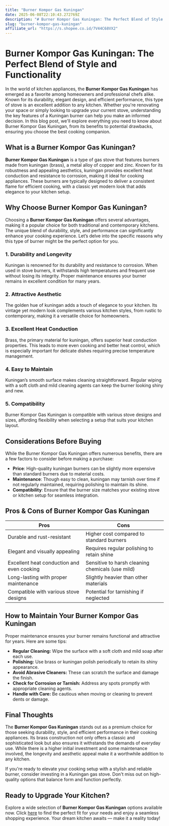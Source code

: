 ```yaml
---
title: "Burner Kompor Gas Kuningan"
date: 2025-06-08T22:10:43.272769Z
description: "# Burner Kompor Gas Kuningan: The Perfect Blend of Style and Functionality..."
slug: "burner-kompor-gas-kuningan"
affiliate_url: "https://s.shopee.co.id/7V44C68VX2"
---
```

# Burner Kompor Gas Kuningan: The Perfect Blend of Style and Functionality

In the world of kitchen appliances, the **Burner Kompor Gas Kuningan** has emerged as a favorite among homeowners and professional chefs alike. Known for its durability, elegant design, and efficient performance, this type of stove is an excellent addition to any kitchen. Whether you're renovating your space or simply looking to upgrade your current stove, understanding the key features of a Kuningan burner can help you make an informed decision. In this blog post, we'll explore everything you need to know about Burner Kompor Gas Kuningan, from its benefits to potential drawbacks, ensuring you choose the best cooking companion.

## What is a Burner Kompor Gas Kuningan?

**Burner Kompor Gas Kuningan** is a type of gas stove that features burners made from kuningan (brass), a metal alloy of copper and zinc. Known for its robustness and appealing aesthetics, kuningan provides excellent heat conduction and resistance to corrosion, making it ideal for cooking appliances. These burners are typically designed to deliver a consistent flame for efficient cooking, with a classic yet modern look that adds elegance to your kitchen setup.

## Why Choose Burner Kompor Gas Kuningan?

Choosing a **Burner Kompor Gas Kuningan** offers several advantages, making it a popular choice for both traditional and contemporary kitchens. The unique blend of durability, style, and performance can significantly enhance your cooking experience. Let’s delve into the specific reasons why this type of burner might be the perfect option for you.

### 1. Durability and Longevity

Kuningan is renowned for its durability and resistance to corrosion. When used in stove burners, it withstands high temperatures and frequent use without losing its integrity. Proper maintenance ensures your burner remains in excellent condition for many years.

### 2. Attractive Aesthetic

The golden hue of kuningan adds a touch of elegance to your kitchen. Its vintage yet modern look complements various kitchen styles, from rustic to contemporary, making it a versatile choice for homeowners.

### 3. Excellent Heat Conduction

Brass, the primary material for kuningan, offers superior heat conduction properties. This leads to more even cooking and better heat control, which is especially important for delicate dishes requiring precise temperature management.

### 4. Easy to Maintain

Kuningan’s smooth surface makes cleaning straightforward. Regular wiping with a soft cloth and mild cleaning agents can keep the burner looking shiny and new.

### 5. Compatibility

Burner Kompor Gas Kuningan is compatible with various stove designs and sizes, affording flexibility when selecting a setup that suits your kitchen layout.

## Considerations Before Buying

While the Burner Kompor Gas Kuningan offers numerous benefits, there are a few factors to consider before making a purchase:

- **Price**: High-quality kuningan burners can be slightly more expensive than standard burners due to material costs.
- **Maintenance**: Though easy to clean, kuningan may tarnish over time if not regularly maintained, requiring polishing to maintain its shine.
- **Compatibility**: Ensure that the burner size matches your existing stove or kitchen setup for seamless integration.

## Pros & Cons of Burner Kompor Gas Kuningan

| Pros                                             | Cons                                               |
|--------------------------------------------------|----------------------------------------------------|
| Durable and rust-resistant                      | Higher cost compared to standard burners           |
| Elegant and visually appealing                  | Requires regular polishing to retain shine       |
| Excellent heat conduction and even cooking      | Sensitive to harsh cleaning chemicals (use mild)|
| Long-lasting with proper maintenance            | Slightly heavier than other materials             |
| Compatible with various stove designs            | Potential for tarnishing if neglected            |

## How to Maintain Your Burner Kompor Gas Kuningan

Proper maintenance ensures your burner remains functional and attractive for years. Here are some tips:

- **Regular Cleaning:** Wipe the surface with a soft cloth and mild soap after each use.
- **Polishing:** Use brass or kuningan polish periodically to retain its shiny appearance.
- **Avoid Abrasive Cleaners:** These can scratch the surface and damage the finish.
- **Check for Corrosion or Tarnish:** Address any spots promptly with appropriate cleaning agents.
- **Handle with Care:** Be cautious when moving or cleaning to prevent dents or damage.

## Final Thoughts

The **Burner Kompor Gas Kuningan** stands out as a premium choice for those seeking durability, style, and efficient performance in their cooking appliances. Its brass construction not only offers a classic and sophisticated look but also ensures it withstands the demands of everyday use. While there is a higher initial investment and some maintenance involved, the longevity and aesthetic appeal make it a worthwhile addition to any kitchen.

If you're ready to elevate your cooking setup with a stylish and reliable burner, consider investing in a Kuningan gas stove. Don't miss out on high-quality options that balance form and function perfectly.

## Ready to Upgrade Your Kitchen?

Explore a wide selection of **Burner Kompor Gas Kuningan** options available now. Click [here](https://s.shopee.co.id/7V44C68VX2) to find the perfect fit for your needs and enjoy a seamless shopping experience. Your dream kitchen awaits — make it a reality today!